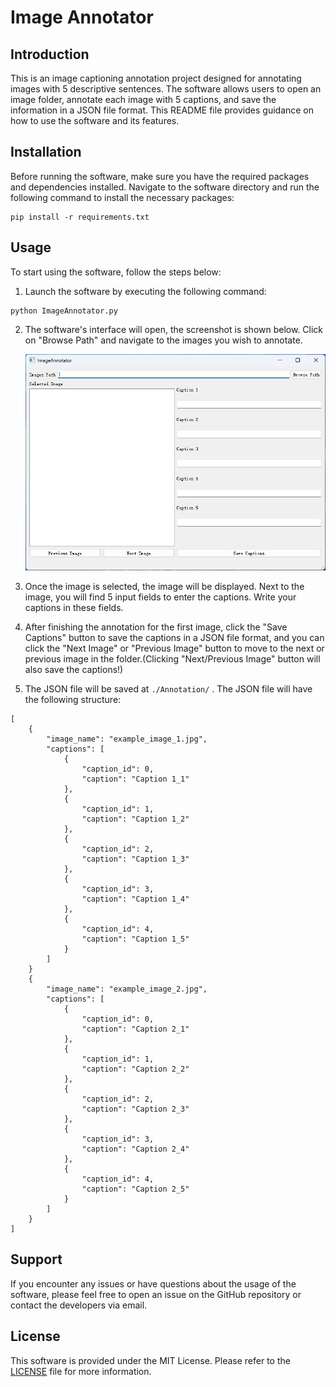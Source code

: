 # Image Annotator


## Introduction

This is an image captioning annotation project designed for annotating images with 5 descriptive sentences. The software allows users to open an image folder, annotate each image with 5 captions, and save the information in a JSON file format. This README file provides guidance on how to use the software and its features.

## Installation

Before running the software, make sure you have the required packages and dependencies installed. Navigate to the software directory and run the following command to install the necessary packages:

```
pip install -r requirements.txt
```

## Usage

To start using the software, follow the steps below:

1. Launch the software by executing the following command:

```
python ImageAnnotator.py
```

2. The software's interface will open, the screenshot is shown below. Click on "Browse Path" and navigate to the images you wish to annotate.

   ![ScreenShot](https://github.com/PeiranLiao/ImageAnnotator/blob/main/ScreenShot/ScreenShot.png)

3. Once the image is selected, the image will be displayed. Next to the image, you will find 5 input fields to enter the captions. Write your captions in these fields.

4. After finishing the annotation for the first image, click the "Save Captions" button to save the captions in a JSON file format, and you can click the "Next Image" or "Previous Image" button to move to the next or previous image in the folder.(Clicking "Next/Previous Image" button will also save the captions!)

5. The JSON file will be saved at  `./Annotation/` . The JSON file will have the following structure:

```
[
    {
        "image_name": "example_image_1.jpg",
        "captions": [
            {
                "caption_id": 0,
                "caption": "Caption 1_1"
            },
            {
                "caption_id": 1,
                "caption": "Caption 1_2"
            },
            {
                "caption_id": 2,
                "caption": "Caption 1_3"
            },
            {
                "caption_id": 3,
                "caption": "Caption 1_4"
            },
            {
                "caption_id": 4,
                "caption": "Caption 1_5"
            }
        ]
    }
    {
        "image_name": "example_image_2.jpg",
        "captions": [
            {
                "caption_id": 0,
                "caption": "Caption 2_1"
            },
            {
                "caption_id": 1,
                "caption": "Caption 2_2"
            },
            {
                "caption_id": 2,
                "caption": "Caption 2_3"
            },
            {
                "caption_id": 3,
                "caption": "Caption 2_4"
            },
            {
                "caption_id": 4,
                "caption": "Caption 2_5"
            }
        ]
    }
]
```

## Support

If you encounter any issues or have questions about the usage of the software, please feel free to open an issue on the GitHub repository or contact the developers via email.

## License

This software is provided under the MIT License. Please refer to the [LICENSE](LICENSE) file for more information.
